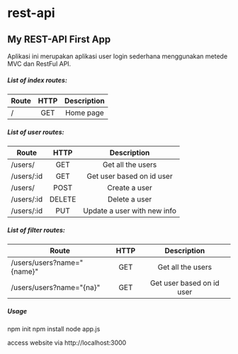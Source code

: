 # rest-api

## My REST-API First App

Aplikasi ini merupakan aplikasi user login sederhana menggunakan metede MVC dan RestFul API.

##### List of index routes:

| Route    | HTTP  | Description   |    
|--------- |:-----:|:-------------:|
| /        | GET   | Home page     |  

##### List of user routes:

| Route        |  HTTP  |                 Description                    |
|--------------|:------:|:----------------------------------------------:|
| /users/      | GET    | Get all the users                              |
| /users/:id   | GET    | Get user based on id user                      |
| /users/      | POST   | Create a user                                  |
| /users/:id   | DELETE | Delete a user                                  |
| /users/:id   | PUT    | Update a user with new info                    |

##### List of filter routes:

| Route                      |  HTTP  |                 Description                    |
|----------------------------|:------:|:----------------------------------------------:|
| /users/users?name="{name}" | GET    | Get all the users                              |
| /users/users?name="{na}"   | GET    | Get user based on id user                      |


##### Usage

npm init
npm install
node app.js

access website via http://localhost:3000
